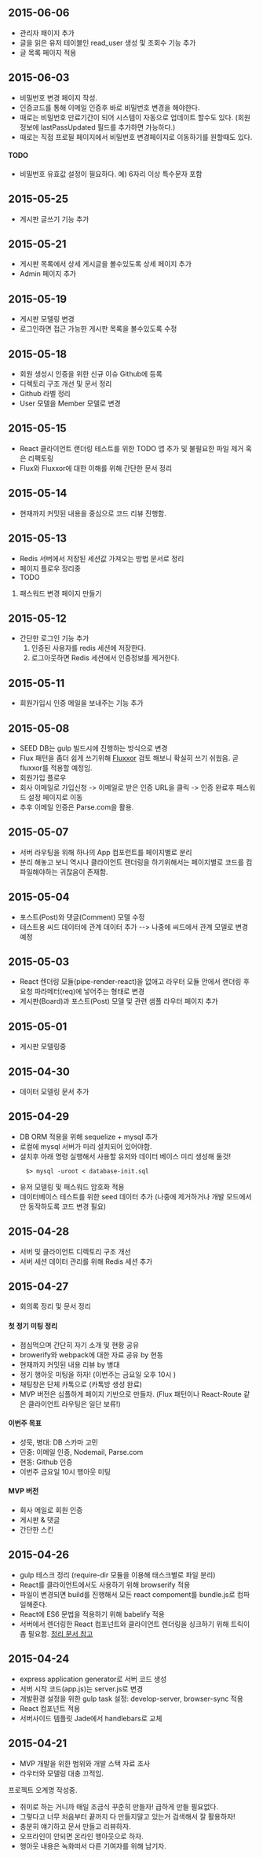 ## 2015-06-06
 - 관리자 패이지 추가
 - 글을 읽은 유저 테이블인 read_user 생성 및 조회수 기능 추가 
 - 글 목록 페이지 적용
 
## 2015-06-03
 - 비밀번호 변경 페이지 작성. 
  - 인증코드를 통해 이메일 인증후 바로 비밀번호 변경을 해야한다. 
  - 때로는 비밀번호 만료기간이 되어 시스템이 자동으로 업데이트 할수도 있다. (회원정보에 lastPassUpdated 필드를 추가하면 가능하다.)
  - 때로는 직접 프로필 페이지에서 비밀번호 변경페이지로 이동하기를 원할때도 있다. 

#### TODO 
 - 비밀번호 유효값 설정이 필요하다. 예) 6자리 이상 특수문자 포함

## 2015-05-25
 - 게시판 글쓰기 기능 추가

## 2015-05-21
 - 게시판 목록에서 상세 게시글을 볼수있도록 상세 페이지 추가
 - Admin 페이지 추가

## 2015-05-19
 - 게시판 모델링 변경 
 - 로그인하면 접근 가능한 게시판 목록을 볼수있도록 수정

## 2015-05-18
 - 회원 생성시 인증을 위한 신규 이슈 Github에 등록
 - 디렉토리 구조 개선 및 문서 정리
 - Github 라벨 정리
 - User 모델을 Member 모델로 변경 

## 2015-05-15
 - React 클라이언트 랜더링 테스트를 위한 TODO 앱 추가 및 불필요한 파일 제거 혹은 리팩토링
 - Flux와 Fluxxor에 대한 이해를 위해 간단한 문서 정리

## 2015-05-14
 - 현재까지 커밋된 내용을 중심으로 코드 리뷰 진행함.

## 2015-05-13
 - Redis 서버에서 저장된 세션값 가져오는 방법 문서로 정리
 - 페이지 플로우 정리중
 - TODO
  1. 패스워드 변경 페이지 만들기

## 2015-05-12
 - 간단한 로그인 기능 추가
    1. 인증된 사용자를 redis 세션에 저장한다.
    2. 로그아웃하면 Redis 세션에서 인증정보를 제거한다.

## 2015-05-11
 - 회원가입시 인증 메일을 보내주는 기능 추가

## 2015-05-08
 - SEED DB는 gulp 빌드시에 진행하는 방식으로 변경 
 - Flux 패턴을 좀더 쉽게 쓰기위해 [Fluxxor](http://fluxxor.com) 검토 해보니 확실히 쓰기 쉬웠음. 곧 fluxxor를 적용할 예정임. 
 - 회원가입 플로우
  - 회사 이메일로 가입신청 -> 이메일로 받은 인증 URL을 클릭 -> 인증 완료후 패스워드 설정 페이지로 이동
  - 추후 이메일 인증은 Parse.com을 활용. 


## 2015-05-07
 - 서버 라우팅을 위해 하나의 App 컴포런트를 페이지별로 분리
 - 분리 해놓고 보니 역시나 클라이언트 랜더링을 하기위해서는 페이지별로 코드를 컴파일해야하는 귀찮음이 존재함.

## 2015-05-04
 - 포스트(Post)와 댓글(Comment) 모델 수정
 - 테스트용 씨드 데이터에 관계 데이터 추가 --> 나중에 씨드에서 관계 모델로 변경 예정

## 2015-05-03
 - React 렌더링 모듈(pipe-render-react)을 없애고 라우터 모듈 안에서 랜더링 후 요청 파라메터(req)에 넣어주는 형태로 변경
 - 게시판(Board)과 포스트(Post) 모델 및 관련 샘플 라우터 페이지 추가

## 2015-05-01
 - 게시판 모델링중

## 2015-04-30
 - 데이터 모델링 문서 추가

## 2015-04-29
 - DB ORM 적용을 위해 sequelize + mysql 추가
  - 로컬에 mysql 서버가 미리 설치되어 있어야함. 
  - 설치후 아래 명령 실행해서 사용할 유저와 데이터 베이스 미리 생성해 둘것!
```     
     $> mysql -uroot < database-init.sql 
```
  - 유저 모델링 및 패스워드 암호화 적용
  - 데이터베이스 테스트를 위한 seed 데이터 추가 (나중에 제거하거나 개발 모드에서만 동작하도록 코드 변경 필요)

## 2015-04-28
 - 서버 및 클라이언트 디렉토리 구조 개선 
 - 서버 세션 데이터 관리를 위해 Redis 세션 추가

## 2015-04-27
 - 회의록 정리 및 문서 정리

#### 첫 정기 미팅 정리
 - 점심먹으며 간단히 자기 소개 및 현황 공유
 - browerify와 webpack에 대한 자료 공유 by 현동
 - 현재까지 커밋된 내용 리뷰 by 병대 
 - 정기 행아웃 미팅을 하자! (이번주는 금요일 오후 10시 )
 - 채팅창은 단체 카톡으로 (카톡방 생성 완료)
 - MVP 버전은 심플하게 페이지 기반으로 만들자. (Flux 패턴이나 React-Route 같은 클라이언트 라우팅은 일단 보류!)

#### 이번주 목표
 - 성묵, 병대: DB 스카마 고민
 - 민중: 이메일 인증, Nodemail, Parse.com 
 - 현동: Github 인증
 - 이번주 금요일 10시 행아웃 미팅

#### MVP 버전
 - 회사 메일로 회원 인증
 - 게시판 & 댓글
 - 간단한 스킨


## 2015-04-26
 - gulp 테스크 정리 (require-dir 모듈을 이용해 태스크별로 파일 분리)
 - React를 클라이언트에서도 사용하기 위해 browserify 적용
  - 파일이 변경되면 build를 진행해서 모든 react compoment를 bundle.js로 컴파일해준다.
 - React에 ES6 문법을 적용하기 위해 babelify 적용 
 - 서버에서 렌더링한 React 컴포넌트와 클라이언트 렌더링을 싱크하기 위해 트릭이 좀 필요함. [정리 문서 참고](https://github.com/miconblog/devcafe/blob/master/docs/reference.md)

## 2015-04-24
 - express application generator로 서버 코드 생성
 - 서버 시작 코드(app.js)는 server.js로 변경
 - 개발환경 설정을 위한 gulp task 설정: develop-server, browser-sync 적용
 - React 컴포넌트 적용
 - 서버사이드 템플릿 Jade에서 handlebars로 교체


## 2015-04-21
 - MVP 개발을 위한 범위와 개발 스택 자료 조사
 - 라우터와 모델링 대충 끄적임.

프로젝트 오계명 작성중. 
 - 취미로 하는 거니까 매일 조금식 꾸준히 만들자! 급하게 만들 필요없다. 
 - 그렇다고 너무 처음부터 끝까지 다 만들지말고 있는거 검색해서 잘 활용하자!
 - 충분히 얘기하고 문서 만들고 리뷰하자. 
 - 오프라인이 안되면 온라인 행아웃으로 하자. 
 - 행아웃 내용은 녹화떠서 다른 기여자를 위해 남기자. 